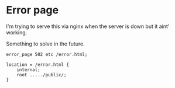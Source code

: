 # Error page

I'm trying to serve this via nginx when the server is down but it aint' working.

Something to solve in the future.

```
error_page 502 etc /error.html;

location = /error.html {
    internal;
    root ...../public/;
}
```

